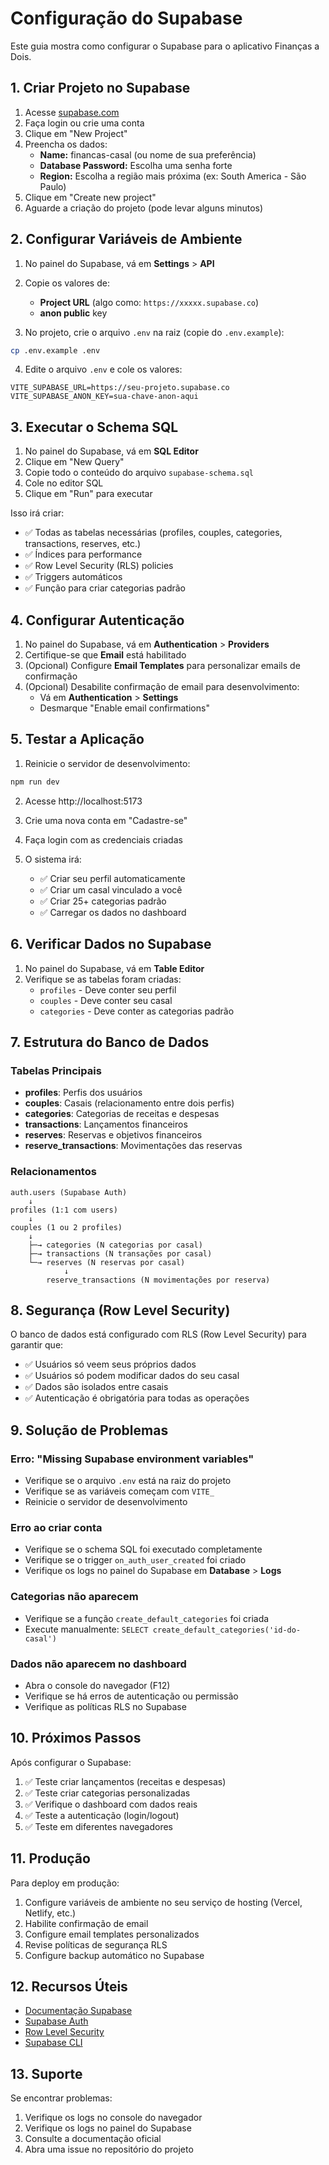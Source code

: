 # Configuração do Supabase

Este guia mostra como configurar o Supabase para o aplicativo Finanças a Dois.

## 1. Criar Projeto no Supabase

1. Acesse [supabase.com](https://supabase.com)
2. Faça login ou crie uma conta
3. Clique em "New Project"
4. Preencha os dados:
   - **Name:** financas-casal (ou nome de sua preferência)
   - **Database Password:** Escolha uma senha forte
   - **Region:** Escolha a região mais próxima (ex: South America - São Paulo)
5. Clique em "Create new project"
6. Aguarde a criação do projeto (pode levar alguns minutos)

## 2. Configurar Variáveis de Ambiente

1. No painel do Supabase, vá em **Settings** > **API**
2. Copie os valores de:
   - **Project URL** (algo como: `https://xxxxx.supabase.co`)
   - **anon public** key

3. No projeto, crie o arquivo `.env` na raiz (copie do `.env.example`):

```bash
cp .env.example .env
```

4. Edite o arquivo `.env` e cole os valores:

```env
VITE_SUPABASE_URL=https://seu-projeto.supabase.co
VITE_SUPABASE_ANON_KEY=sua-chave-anon-aqui
```

## 3. Executar o Schema SQL

1. No painel do Supabase, vá em **SQL Editor**
2. Clique em "New Query"
3. Copie todo o conteúdo do arquivo `supabase-schema.sql`
4. Cole no editor SQL
5. Clique em "Run" para executar

Isso irá criar:
- ✅ Todas as tabelas necessárias (profiles, couples, categories, transactions, reserves, etc.)
- ✅ Índices para performance
- ✅ Row Level Security (RLS) policies
- ✅ Triggers automáticos
- ✅ Função para criar categorias padrão

## 4. Configurar Autenticação

1. No painel do Supabase, vá em **Authentication** > **Providers**
2. Certifique-se que **Email** está habilitado
3. (Opcional) Configure **Email Templates** para personalizar emails de confirmação
4. (Opcional) Desabilite confirmação de email para desenvolvimento:
   - Vá em **Authentication** > **Settings**
   - Desmarque "Enable email confirmations"

## 5. Testar a Aplicação

1. Reinicie o servidor de desenvolvimento:

```bash
npm run dev
```

2. Acesse http://localhost:5173

3. Crie uma nova conta em "Cadastre-se"

4. Faça login com as credenciais criadas

5. O sistema irá:
   - ✅ Criar seu perfil automaticamente
   - ✅ Criar um casal vinculado a você
   - ✅ Criar 25+ categorias padrão
   - ✅ Carregar os dados no dashboard

## 6. Verificar Dados no Supabase

1. No painel do Supabase, vá em **Table Editor**
2. Verifique se as tabelas foram criadas:
   - `profiles` - Deve conter seu perfil
   - `couples` - Deve conter seu casal
   - `categories` - Deve conter as categorias padrão

## 7. Estrutura do Banco de Dados

### Tabelas Principais

- **profiles**: Perfis dos usuários
- **couples**: Casais (relacionamento entre dois perfis)
- **categories**: Categorias de receitas e despesas
- **transactions**: Lançamentos financeiros
- **reserves**: Reservas e objetivos financeiros
- **reserve_transactions**: Movimentações das reservas

### Relacionamentos

```
auth.users (Supabase Auth)
    ↓
profiles (1:1 com users)
    ↓
couples (1 ou 2 profiles)
    ↓
    ├─→ categories (N categorias por casal)
    ├─→ transactions (N transações por casal)
    └─→ reserves (N reservas por casal)
            ↓
        reserve_transactions (N movimentações por reserva)
```

## 8. Segurança (Row Level Security)

O banco de dados está configurado com RLS (Row Level Security) para garantir que:

- ✅ Usuários só veem seus próprios dados
- ✅ Usuários só podem modificar dados do seu casal
- ✅ Dados são isolados entre casais
- ✅ Autenticação é obrigatória para todas as operações

## 9. Solução de Problemas

### Erro: "Missing Supabase environment variables"

- Verifique se o arquivo `.env` está na raiz do projeto
- Verifique se as variáveis começam com `VITE_`
- Reinicie o servidor de desenvolvimento

### Erro ao criar conta

- Verifique se o schema SQL foi executado completamente
- Verifique se o trigger `on_auth_user_created` foi criado
- Verifique os logs no painel do Supabase em **Database** > **Logs**

### Categorias não aparecem

- Verifique se a função `create_default_categories` foi criada
- Execute manualmente: `SELECT create_default_categories('id-do-casal')`

### Dados não aparecem no dashboard

- Abra o console do navegador (F12)
- Verifique se há erros de autenticação ou permissão
- Verifique as políticas RLS no Supabase

## 10. Próximos Passos

Após configurar o Supabase:

1. ✅ Teste criar lançamentos (receitas e despesas)
2. ✅ Teste criar categorias personalizadas
3. ✅ Verifique o dashboard com dados reais
4. ✅ Teste a autenticação (login/logout)
5. ✅ Teste em diferentes navegadores

## 11. Produção

Para deploy em produção:

1. Configure variáveis de ambiente no seu serviço de hosting (Vercel, Netlify, etc.)
2. Habilite confirmação de email
3. Configure email templates personalizados
4. Revise políticas de segurança RLS
5. Configure backup automático no Supabase

## 12. Recursos Úteis

- [Documentação Supabase](https://supabase.com/docs)
- [Supabase Auth](https://supabase.com/docs/guides/auth)
- [Row Level Security](https://supabase.com/docs/guides/auth/row-level-security)
- [Supabase CLI](https://supabase.com/docs/guides/cli)

## 13. Suporte

Se encontrar problemas:

1. Verifique os logs no console do navegador
2. Verifique os logs no painel do Supabase
3. Consulte a documentação oficial
4. Abra uma issue no repositório do projeto
